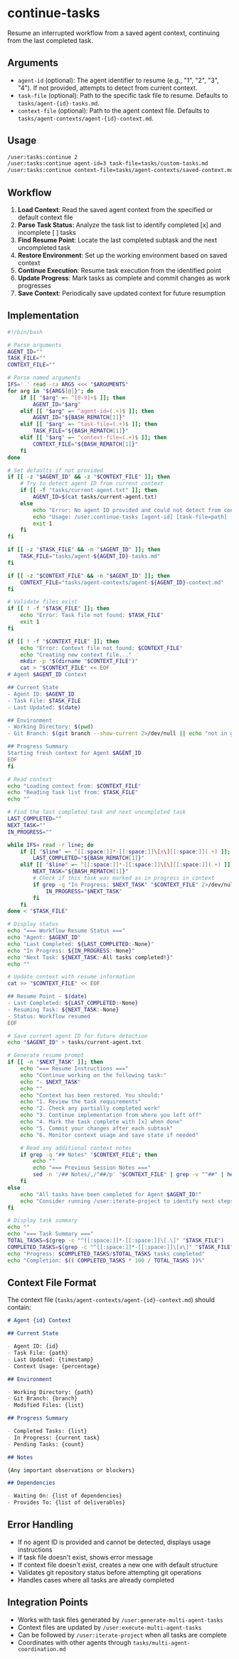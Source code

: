 # continue-tasks

Resume an interrupted workflow from a saved agent context, continuing from the last completed task.

## Arguments

- `agent-id` (optional): The agent identifier to resume (e.g., "1", "2", "3", "4"). If not provided, attempts to detect from current context.
- `task-file` (optional): Path to the specific task file to resume. Defaults to `tasks/agent-{id}-tasks.md`.
- `context-file` (optional): Path to the agent context file. Defaults to `tasks/agent-contexts/agent-{id}-context.md`.

## Usage

```bash
/user:tasks:continue 2
/user:tasks:continue agent-id=3 task-file=tasks/custom-tasks.md
/user:tasks:continue context-file=tasks/agent-contexts/saved-context.md
```

## Workflow

1. **Load Context**: Read the saved agent context from the specified or default context file
2. **Parse Task Status**: Analyze the task list to identify completed [x] and incomplete [ ] tasks
3. **Find Resume Point**: Locate the last completed subtask and the next uncompleted task
4. **Restore Environment**: Set up the working environment based on saved context
5. **Continue Execution**: Resume task execution from the identified point
6. **Update Progress**: Mark tasks as complete and commit changes as work progresses
7. **Save Context**: Periodically save updated context for future resumption

## Implementation

```bash
#!/bin/bash

# Parse arguments
AGENT_ID=""
TASK_FILE=""
CONTEXT_FILE=""

# Parse named arguments
IFS=' ' read -ra ARGS <<< "$ARGUMENTS"
for arg in "${ARGS[@]}"; do
    if [[ "$arg" =~ ^[0-9]+$ ]]; then
        AGENT_ID="$arg"
    elif [[ "$arg" =~ ^agent-id=(.+)$ ]]; then
        AGENT_ID="${BASH_REMATCH[1]}"
    elif [[ "$arg" =~ ^task-file=(.+)$ ]]; then
        TASK_FILE="${BASH_REMATCH[1]}"
    elif [[ "$arg" =~ ^context-file=(.+)$ ]]; then
        CONTEXT_FILE="${BASH_REMATCH[1]}"
    fi
done

# Set defaults if not provided
if [[ -z "$AGENT_ID" && -z "$CONTEXT_FILE" ]]; then
    # Try to detect agent ID from current context
    if [[ -f "tasks/current-agent.txt" ]]; then
        AGENT_ID=$(cat tasks/current-agent.txt)
    else
        echo "Error: No agent ID provided and could not detect from context"
        echo "Usage: /user:continue-tasks [agent-id] [task-file=path] [context-file=path]"
        exit 1
    fi
fi

if [[ -z "$TASK_FILE" && -n "$AGENT_ID" ]]; then
    TASK_FILE="tasks/agent-${AGENT_ID}-tasks.md"
fi

if [[ -z "$CONTEXT_FILE" && -n "$AGENT_ID" ]]; then
    CONTEXT_FILE="tasks/agent-contexts/agent-${AGENT_ID}-context.md"
fi

# Validate files exist
if [[ ! -f "$TASK_FILE" ]]; then
    echo "Error: Task file not found: $TASK_FILE"
    exit 1
fi

if [[ ! -f "$CONTEXT_FILE" ]]; then
    echo "Error: Context file not found: $CONTEXT_FILE"
    echo "Creating new context file..."
    mkdir -p "$(dirname "$CONTEXT_FILE")"
    cat > "$CONTEXT_FILE" << EOF
# Agent $AGENT_ID Context

## Current State
- Agent ID: $AGENT_ID
- Task File: $TASK_FILE
- Last Updated: $(date)

## Environment
- Working Directory: $(pwd)
- Git Branch: $(git branch --show-current 2>/dev/null || echo "not in git repo")

## Progress Summary
Starting fresh context for Agent $AGENT_ID
EOF
fi

# Read context
echo "Loading context from: $CONTEXT_FILE"
echo "Reading task list from: $TASK_FILE"
echo ""

# Find the last completed task and next uncompleted task
LAST_COMPLETED=""
NEXT_TASK=""
IN_PROGRESS=""

while IFS= read -r line; do
    if [[ "$line" =~ ^[[:space:]]*-[[:space:]]\[x\][[:space:]](.+) ]]; then
        LAST_COMPLETED="${BASH_REMATCH[1]}"
    elif [[ "$line" =~ ^[[:space:]]*-[[:space:]]\[\][[:space:]](.+) ]] && [[ -z "$NEXT_TASK" ]]; then
        NEXT_TASK="${BASH_REMATCH[1]}"
        # Check if this task was marked as in progress in context
        if grep -q "In Progress: $NEXT_TASK" "$CONTEXT_FILE" 2>/dev/null; then
            IN_PROGRESS="$NEXT_TASK"
        fi
    fi
done < "$TASK_FILE"

# Display status
echo "=== Workflow Resume Status ==="
echo "Agent: $AGENT_ID"
echo "Last Completed: ${LAST_COMPLETED:-None}"
echo "In Progress: ${IN_PROGRESS:-None}"
echo "Next Task: ${NEXT_TASK:-All tasks completed!}"
echo ""

# Update context with resume information
cat >> "$CONTEXT_FILE" << EOF

## Resume Point - $(date)
- Last Completed: ${LAST_COMPLETED:-None}
- Resuming Task: ${NEXT_TASK:-None}
- Status: Workflow resumed
EOF

# Save current agent ID for future detection
echo "$AGENT_ID" > tasks/current-agent.txt

# Generate resume prompt
if [[ -n "$NEXT_TASK" ]]; then
    echo "=== Resume Instructions ==="
    echo "Continue working on the following task:"
    echo "- $NEXT_TASK"
    echo ""
    echo "Context has been restored. You should:"
    echo "1. Review the task requirements"
    echo "2. Check any partially completed work"
    echo "3. Continue implementation from where you left off"
    echo "4. Mark the task complete with [x] when done"
    echo "5. Commit your changes after each subtask"
    echo "6. Monitor context usage and save state if needed"

    # Read any additional context notes
    if grep -q "## Notes" "$CONTEXT_FILE"; then
        echo ""
        echo "=== Previous Session Notes ==="
        sed -n '/## Notes/,/^##/p' "$CONTEXT_FILE" | grep -v "^##" | head -n -1
    fi
else
    echo "All tasks have been completed for Agent $AGENT_ID!"
    echo "Consider running /user:iterate-project to identify next steps."
fi

# Display task summary
echo ""
echo "=== Task Summary ==="
TOTAL_TASKS=$(grep -c "^[[:space:]]*-[[:space:]]\[.\]" "$TASK_FILE")
COMPLETED_TASKS=$(grep -c "^[[:space:]]*-[[:space:]]\[x\]" "$TASK_FILE")
echo "Progress: $COMPLETED_TASKS/$TOTAL_TASKS tasks completed"
echo "Completion: $(( COMPLETED_TASKS * 100 / TOTAL_TASKS ))%"
```

## Context File Format

The context file (`tasks/agent-contexts/agent-{id}-context.md`) should contain:

```markdown
# Agent {id} Context

## Current State

- Agent ID: {id}
- Task File: {path}
- Last Updated: {timestamp}
- Context Usage: {percentage}

## Environment

- Working Directory: {path}
- Git Branch: {branch}
- Modified Files: {list}

## Progress Summary

- Completed Tasks: {list}
- In Progress: {current task}
- Pending Tasks: {count}

## Notes

{Any important observations or blockers}

## Dependencies

- Waiting On: {list of dependencies}
- Provides To: {list of deliverables}
```

## Error Handling

- If no agent ID is provided and cannot be detected, displays usage instructions
- If task file doesn't exist, shows error message
- If context file doesn't exist, creates a new one with default structure
- Validates git repository status before attempting git operations
- Handles cases where all tasks are already completed

## Integration Points

- Works with task files generated by `/user:generate-multi-agent-tasks`
- Context files are updated by `/user:execute-multi-agent-tasks`
- Can be followed by `/user:iterate-project` when all tasks are complete
- Coordinates with other agents through `tasks/multi-agent-coordination.md`
